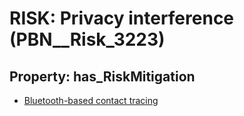 # RISK: __Privacy interference__ (PBN__Risk_3223)

## Property: has_RiskMitigation

* [Bluetooth-based contact tracing](PBN__Mitigation_1695)

